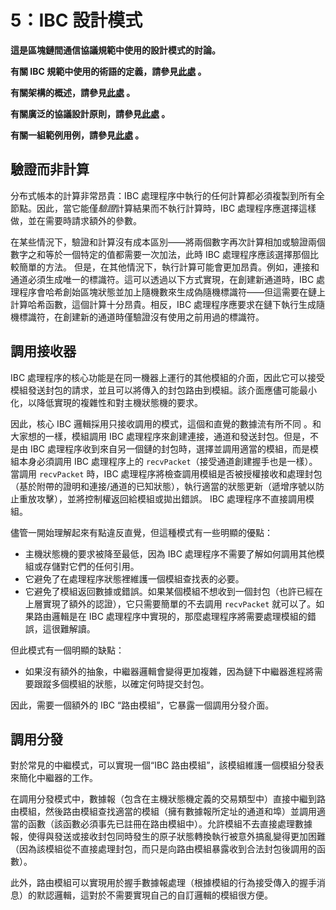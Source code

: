# 5：IBC 設計模式

**這是區塊鏈間通信協議規範中使用的設計模式的討論。**

**有關 IBC 規範中使用的術語的定義，請參見[此處](./1_IBC_TERMINOLOGY.md) 。**

**有關架構的概述，請參見[此處](./2_IBC_ARCHITECTURE.md) 。**

**有關廣泛的協議設計原則，請參見[此處](./3_IBC_DESIGN_PRINCIPLES.md) 。**

**有關一組範例用例，請參見[此處](./4_IBC_USECASES.md) 。**

## 驗證而非計算

分布式帳本的計算非常昂貴：IBC 處理程序中執行的任何計算都必須複製到所有全節點。因此，當它能僅*驗證*計算結果而不執行計算時，IBC 處理程序應選擇這樣做，並在需要時請求額外的參數。

在某些情況下，驗證和計算沒有成本區別——將兩個數字再次計算相加或驗證兩個數字之和等於一個特定的值都需要一次加法，此時 IBC 處理程序應該選擇那個比較簡單的方法。 但是，在其他情況下，執行計算可能會更加昂貴。例如，連接和通道必須生成唯一的標識符。這可以透過以下方式實現，在創建新通道時，IBC 處理程序會哈希創始區塊狀態並加上隨機數來生成偽隨機標識符——但這需要在鏈上計算哈希函數，這個計算十分昂貴。相反，IBC 處理程序應要求在鏈下執行生成隨機標識符，在創建新的通道時僅驗證沒有使用之前用過的標識符。

## 調用接收器

IBC 處理程序的核心功能是在同一機器上運行的其他模組的介面，因此它可以接受模組發送封包的請求，並且可以將傳入的封包路由到模組。該介面應儘可能最小化，以降低實現的複雜性和對主機狀態機的要求。

因此，核心 IBC 邏輯採用只接收調用的模式，這個和直覺的數據流有所不同 。和大家想的一樣，模組調用 IBC 處理程序來創建連接，通道和發送封包。但是，不是由 IBC 處理程序收到來自另一個鏈的封包時，選擇並調用適當的模組，而是模組本身必須調用 IBC 處理程序上的 `recvPacket`（接受通道創建握手也是一樣）。當調用 `recvPacket` 時，IBC 處理程序將檢查調用模組是否被授權接收和處理封包（基於附帶的證明和連接/通道的已知狀態），執行適當的狀態更新（遞增序號以防止重放攻擊），並將控制權返回給模組或拋出錯誤。 IBC 處理程序不直接調用模組。

儘管一開始理解起來有點違反直覺，但這種模式有一些明顯的優點：

- 主機狀態機的要求被降至最低，因為 IBC 處理程序不需要了解如何調用其他模組或存儲對它們的任何引用。
- 它避免了在處理程序狀態裡維護一個模組查找表的必要。
- 它避免了模組返回數據或錯誤。如果某個模組不想收到一個封包（也許已經在上層實現了額外的認證），它只需要簡單的不去調用 `recvPacket` 就可以了。如果路由邏輯是在 IBC 處理程序中實現的，那麼處理程序將需要處理模組的錯誤，這很難解讀。

但此模式有一個明顯的缺點：

- 如果沒有額外的抽象，中繼器邏輯會變得更加複雜，因為鏈下中繼器進程將需要跟蹤多個模組的狀態，以確定何時提交封包。

因此，需要一個額外的 IBC “路由模組”，它暴露一個調用分發介面。

## 調用分發

對於常見的中繼模式，可以實現一個“IBC 路由模組”，該模組維護一個模組分發表來簡化中繼器的工作。

在調用分發模式中，數據報（包含在主機狀態機定義的交易類型中）直接中繼到路由模組，然後路由模組查找適當的模組（擁有數據報所定址的通道和埠）並調用適當的函數（該函數必須事先已註冊在路由模組中）。允許模組不去直接處理數據報，使得與發送或接收封包同時發生的原子狀態轉換執行被意外搞亂變得更加困難（因為該模組從不直接處理封包，而只是向路由模組暴露收到合法封包後調用的函數）。

此外，路由模組可以實現用於握手數據報處理（根據模組的行為接受傳入的握手消息）的默認邏輯，這對於不需要實現自己的自訂邏輯的模組很方便。
